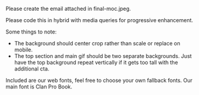 Please create the email attached in final-moc.jpeg. 

Please code this in hybrid with media queries for progressive enhancement.

Some things to note:

- The background should center crop rather than scale or replace on mobile.
- The top section and main gif should be two separate backgrounds. Just have the top background repeat vertically if it gets too tall with the additional cta.


Included are our web fonts, feel free to choose your own fallback fonts. Our main font is Clan Pro Book.
